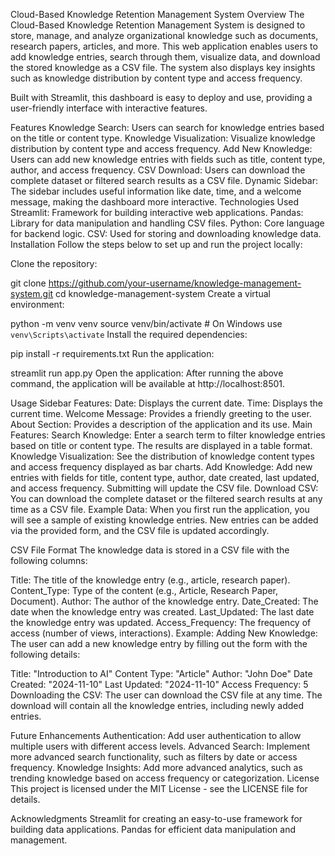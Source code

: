 Cloud-Based Knowledge Retention Management System
Overview
The Cloud-Based Knowledge Retention Management System is designed to store, manage, and analyze organizational knowledge such as documents, research papers, articles, and more. This web application enables users to add knowledge entries, search through them, visualize data, and download the stored knowledge as a CSV file. The system also displays key insights such as knowledge distribution by content type and access frequency.

Built with Streamlit, this dashboard is easy to deploy and use, providing a user-friendly interface with interactive features.

Features
Knowledge Search: Users can search for knowledge entries based on the title or content type.
Knowledge Visualization: Visualize knowledge distribution by content type and access frequency.
Add New Knowledge: Users can add new knowledge entries with fields such as title, content type, author, and access frequency.
CSV Download: Users can download the complete dataset or filtered search results as a CSV file.
Dynamic Sidebar: The sidebar includes useful information like date, time, and a welcome message, making the dashboard more interactive.
Technologies Used
Streamlit: Framework for building interactive web applications.
Pandas: Library for data manipulation and handling CSV files.
Python: Core language for backend logic.
CSV: Used for storing and downloading knowledge data.
Installation
Follow the steps below to set up and run the project locally:

Clone the repository:


git clone https://github.com/your-username/knowledge-management-system.git
cd knowledge-management-system
Create a virtual environment:


python -m venv venv
source venv/bin/activate  # On Windows use `venv\Scripts\activate`
Install the required dependencies:


pip install -r requirements.txt
Run the application:


streamlit run app.py
Open the application:
After running the above command, the application will be available at http://localhost:8501.

Usage
Sidebar Features:
Date: Displays the current date.
Time: Displays the current time.
Welcome Message: Provides a friendly greeting to the user.
About Section: Provides a description of the application and its use.
Main Features:
Search Knowledge: Enter a search term to filter knowledge entries based on title or content type. The results are displayed in a table format.
Knowledge Visualization: See the distribution of knowledge content types and access frequency displayed as bar charts.
Add Knowledge: Add new entries with fields for title, content type, author, date created, last updated, and access frequency. Submitting will update the CSV file.
Download CSV: You can download the complete dataset or the filtered search results at any time as a CSV file.
Example Data:
When you first run the application, you will see a sample of existing knowledge entries. New entries can be added via the provided form, and the CSV file is updated accordingly.

CSV File Format
The knowledge data is stored in a CSV file with the following columns:

Title: The title of the knowledge entry (e.g., article, research paper).
Content_Type: Type of the content (e.g., Article, Research Paper, Document).
Author: The author of the knowledge entry.
Date_Created: The date when the knowledge entry was created.
Last_Updated: The last date the knowledge entry was updated.
Access_Frequency: The frequency of access (number of views, interactions).
Example:
Adding New Knowledge:
The user can add a new knowledge entry by filling out the form with the following details:

Title: "Introduction to AI"
Content Type: "Article"
Author: "John Doe"
Date Created: "2024-11-10"
Last Updated: "2024-11-10"
Access Frequency: 5
Downloading the CSV:
The user can download the CSV file at any time. The download will contain all the knowledge entries, including newly added entries.

Future Enhancements
Authentication: Add user authentication to allow multiple users with different access levels.
Advanced Search: Implement more advanced search functionality, such as filters by date or access frequency.
Knowledge Insights: Add more advanced analytics, such as trending knowledge based on access frequency or categorization.
License
This project is licensed under the MIT License - see the LICENSE file for details.

Acknowledgments
Streamlit for creating an easy-to-use framework for building data applications.
Pandas for efficient data manipulation and management.



